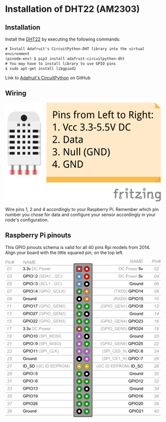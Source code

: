# Installation of DHT22 (AM2303)

## Installation
Install the [DHT22](https://cdn-shop.adafruit.com/datasheets/DHT22.pdf) by executing the following commands:
```shell
# Install Adafruit's CircuitPython-DHT library into the virtual environment
(pinode-env) $ pip3 install adafruit-circuitpython-dht
# You may have to install library to use GPIO pins
$ sudo apt-get install libgpiod2
```
Link to [Adafruit's CircuitPython](https://github.com/adafruit/Adafruit_CircuitPython_DHT) on GitHub

## Wiring

![](../img/dht22.png "DHT22 pins")

Wire pins 1, 2 and 4 accordingly to your Raspberry Pi. Remember which pin number you chose for data and configure your sensor accordingly in your node's configuration.

## Raspberry Pi pinouts
This GPIO pinouts schema is valid for all 40 pins Rpi models from 2014. Align your board with the little squared pin, on the top left. 

![](../img/gpio.png "GPIO pins - Source element14.com")